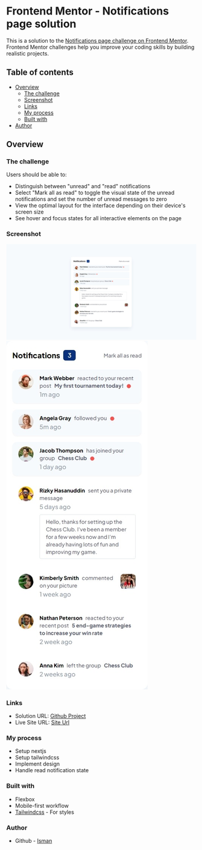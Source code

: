 # Frontend Mentor - Notifications page solution
This is a solution to the [Notifications page challenge on Frontend Mentor](https://www.frontendmentor.io/challenges/notifications-page-DqK5QAmKbC). Frontend Mentor challenges help you improve your coding skills by building realistic projects. 

## Table of contents
- [Overview](#overview)
  - [The challenge](#the-challenge)
  - [Screenshot](#screenshot)
  - [Links](#links)
  - [My process](#my-process)
  - [Built with](#built-with)
- [Author](#author)

## Overview
### The challenge
Users should be able to:
- Distinguish between "unread" and "read" notifications
- Select "Mark all as read" to toggle the visual state of the unread notifications and set the number of unread messages to zero
- View the optimal layout for the interface depending on their device's screen size
- See hover and focus states for all interactive elements on the page

### Screenshot
![Desktop](./assets/images/ss-desktop.jpeg)
![Mobile](./assets/images/ss-mobile.jpeg)

### Links
- Solution URL: [Github Project](https://github.com/isman17/notifications-page)
- Live Site URL: [Site Url](https://6343d091fc865748a216d669--monumental-marzipan-221a77.netlify.app/)

### My process
- Setup nextjs
- Setup tailwindcss
- Implement design
- Handle read notification state

### Built with
- Flexbox
- Mobile-first workflow
- [Tailwindcss](https://tailwindcss.com) - For styles

### Author
- Github - [Isman](http://github.com/isman17)
